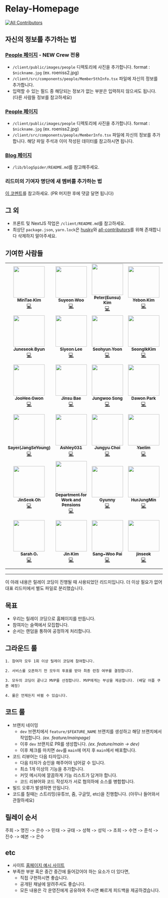 # Relay-Homepage

<!-- ALL-CONTRIBUTORS-BADGE:START - Do not remove or modify this section -->
[![All Contributors](https://img.shields.io/badge/all_contributors-41-orange.svg?style=flat-square)](#contributors-)
<!-- ALL-CONTRIBUTORS-BADGE:END -->

## 자신의 정보를 추가하는 법


### [People 페이지](https://ausg.me/people) - NEW Crew 전용

- `/client/public/images/people` 디렉토리에 사진을 추가합니다. format : `$nickname.jpg` (ex. roeniss2.jpg)
- `/client/src/components/people/Member5thInfo.tsx` 파일에 자신의 정보를 추가합니다.
- 입력할 수 있는 필드 중 해당되는 정보가 없는 부분은 입력하지 않으셔도 됩니다. (다른 사람들 정보를 참고하세요)

### [People 페이지](https://ausg.me/people)

- `/client/public/images/people` 디렉토리에 사진을 추가합니다. format : `$nickname.jpg` (ex. roeniss2.jpg)
- `/client/src/components/people/MemberInfo.tsx` 파일에 자신의 정보를 추가합니다. 해당 파일 주석과 이미 작성된 데이터를 참고하시면 됩니다.

### [Blog 페이지](https://ausg.me/blog)

- `/lib/blogSpider/README.md`를 참고해주세요.

### 리드미의 기여자 명단에 새 멤버를 추가하는 법

[이 코멘트](https://github.com/AUSG/Relay-Homepage/pull/62#issuecomment-867417573)를 참고하세요. (PR 머지한 후에 댓글 달면 됩니다)

## 그 외

- 프론트 및 NextJS 작업은 `/client/README.md`를 참고하세요.
- 최상단 `package.json`, `yarn.lock`은 [husky](https://www.huskyhoochu.com/npm-husky-the-git-hook-manager/)와 [all-contributors](https://allcontributors.org/)를 위해 존재합니다 삭제하지 말아주세요.

## 기여한 사람들

<!-- ALL-CONTRIBUTORS-LIST:START - Do not remove or modify this section -->
<!-- prettier-ignore-start -->
<!-- markdownlint-disable -->
<table>
  <tr>
    <td align="center"><a href="https://github.com/14km"><img src="https://avatars.githubusercontent.com/u/45898974?v=4?s=100" width="100px;" alt=""/><br /><sub><b>MinTae Kim</b></sub></a><br /><a href="https://github.com/AUSG/Relay-Homepage/commits?author=14km" title="Code">💻</a></td>
    <td align="center"><a href="https://github.com/suyeon96"><img src="https://avatars.githubusercontent.com/u/64878866?v=4?s=100" width="100px;" alt=""/><br /><sub><b>Suyeon Woo</b></sub></a><br /><a href="https://github.com/AUSG/Relay-Homepage/commits?author=suyeon96" title="Code">💻</a></td>
    <td align="center"><a href="https://github.com/eunsukimme"><img src="https://avatars.githubusercontent.com/u/31213226?v=4?s=100" width="100px;" alt=""/><br /><sub><b>Peter(Eunsu) Kim</b></sub></a><br /><a href="https://github.com/AUSG/Relay-Homepage/commits?author=eunsukimme" title="Code">💻</a></td>
    <td align="center"><a href="https://github.com/yebonkim"><img src="https://avatars.githubusercontent.com/u/25071311?v=4?s=100" width="100px;" alt=""/><br /><sub><b>Yebon Kim</b></sub></a><br /><a href="https://github.com/AUSG/Relay-Homepage/commits?author=yebonkim" title="Code">💻</a></td>
    <td align="center"><a href="http://bit.ly/2Oxp8OK"><img src="https://avatars.githubusercontent.com/u/34286430?v=4?s=100" width="100px;" alt=""/><br /><sub><b>Seon Namkung</b></sub></a><br /><a href="https://github.com/AUSG/Relay-Homepage/commits?author=whitesoil" title="Code">💻</a></td>
    <td align="center"><a href="https://www.perpick.me/"><img src="https://avatars.githubusercontent.com/u/24822072?v=4?s=100" width="100px;" alt=""/><br /><sub><b>Ray</b></sub></a><br /><a href="https://github.com/AUSG/Relay-Homepage/commits?author=rayleighko" title="Code">💻</a></td>
    <td align="center"><a href="https://github.com/RustShark"><img src="https://avatars.githubusercontent.com/u/58954057?v=4?s=100" width="100px;" alt=""/><br /><sub><b>Gyutae Oh</b></sub></a><br /><a href="https://github.com/AUSG/Relay-Homepage/commits?author=RustShark" title="Code">💻</a></td>
  </tr>
  <tr>
    <td align="center"><a href="https://github.com/byunjuneseok"><img src="https://avatars.githubusercontent.com/u/29401441?v=4?s=100" width="100px;" alt=""/><br /><sub><b>Juneseok Byun</b></sub></a><br /><a href="https://github.com/AUSG/Relay-Homepage/commits?author=byunjuneseok" title="Code">💻</a></td>
    <td align="center"><a href="https://github.com/siyeons"><img src="https://avatars.githubusercontent.com/u/35549653?v=4?s=100" width="100px;" alt=""/><br /><sub><b>Siyeon Lee</b></sub></a><br /><a href="https://github.com/AUSG/Relay-Homepage/commits?author=siyeons" title="Code">💻</a></td>
    <td align="center"><a href="https://github.com/seohyun0120"><img src="https://avatars.githubusercontent.com/u/35247295?v=4?s=100" width="100px;" alt=""/><br /><sub><b>Seohyun Yoon</b></sub></a><br /><a href="https://github.com/AUSG/Relay-Homepage/commits?author=seohyun0120" title="Code">💻</a></td>
    <td align="center"><a href="https://blogik.netlify.app/"><img src="https://avatars.githubusercontent.com/u/26772420?v=4?s=100" width="100px;" alt=""/><br /><sub><b>SeongIkKim</b></sub></a><br /><a href="https://github.com/AUSG/Relay-Homepage/commits?author=SeongIkKim" title="Code">💻</a></td>
    <td align="center"><a href="https://choheeis.github.io/newblog"><img src="https://avatars.githubusercontent.com/u/31889335?v=4?s=100" width="100px;" alt=""/><br /><sub><b>kimchohee</b></sub></a><br /><a href="https://github.com/AUSG/Relay-Homepage/commits?author=choheeis" title="Code">💻</a></td>
    <td align="center"><a href="https://umi0410.github.io/"><img src="https://avatars.githubusercontent.com/u/33250725?v=4?s=100" width="100px;" alt=""/><br /><sub><b>Jinsu Park</b></sub></a><br /><a href="https://github.com/AUSG/Relay-Homepage/commits?author=umi0410" title="Code">💻</a></td>
    <td align="center"><a href="https://github.com/roeniss"><img src="https://avatars.githubusercontent.com/u/26613280?v=4?s=100" width="100px;" alt=""/><br /><sub><b>Roeniss Moon</b></sub></a><br /><a href="https://github.com/AUSG/Relay-Homepage/commits?author=roeniss" title="Code">💻</a></td>
  </tr>
  <tr>
    <td align="center"><a href="https://victoriagjh.github.io/"><img src="https://avatars.githubusercontent.com/u/35221733?v=4?s=100" width="100px;" alt=""/><br /><sub><b>JooHee Gwon</b></sub></a><br /><a href="https://github.com/AUSG/Relay-Homepage/commits?author=victoriagjh" title="Code">💻</a></td>
    <td align="center"><a href="https://github.com/naru200"><img src="https://avatars.githubusercontent.com/u/52230505?v=4?s=100" width="100px;" alt=""/><br /><sub><b>Jinsu Bae</b></sub></a><br /><a href="https://github.com/AUSG/Relay-Homepage/commits?author=naru200" title="Code">💻</a></td>
    <td align="center"><a href="https://bluayer.com"><img src="https://avatars.githubusercontent.com/u/37579681?v=4?s=100" width="100px;" alt=""/><br /><sub><b>Jungwoo Song</b></sub></a><br /><a href="https://github.com/AUSG/Relay-Homepage/commits?author=bluayer" title="Code">💻</a></td>
    <td align="center"><a href="https://github.com/dawonparkk"><img src="https://avatars.githubusercontent.com/u/60343930?v=4?s=100" width="100px;" alt=""/><br /><sub><b>Dawon Park</b></sub></a><br /><a href="https://github.com/AUSG/Relay-Homepage/commits?author=dawonparkk" title="Code">💻</a></td>
    <td align="center"><a href="https://velog.io/@prayme"><img src="https://avatars.githubusercontent.com/u/34934883?v=4?s=100" width="100px;" alt=""/><br /><sub><b>Seong Chan Hwang</b></sub></a><br /><a href="https://github.com/AUSG/Relay-Homepage/commits?author=plzprayme" title="Code">💻</a></td>
    <td align="center"><a href="https://github.com/JeoungSulMo"><img src="https://avatars.githubusercontent.com/u/50662170?v=4?s=100" width="100px;" alt=""/><br /><sub><b>sulmo</b></sub></a><br /><a href="https://github.com/AUSG/Relay-Homepage/commits?author=JeoungSulMo" title="Code">💻</a></td>
    <td align="center"><a href="https://github.com/gineepark"><img src="https://avatars.githubusercontent.com/u/60264957?v=4?s=100" width="100px;" alt=""/><br /><sub><b>gineepark</b></sub></a><br /><a href="https://github.com/AUSG/Relay-Homepage/commits?author=gineepark" title="Code">💻</a></td>
  </tr>
  <tr>
    <td align="center"><a href="https://say-young.tistory.com/"><img src="https://avatars.githubusercontent.com/u/55133871?v=4?s=100" width="100px;" alt=""/><br /><sub><b>Sayer(JangSeYoung)</b></sub></a><br /><a href="https://github.com/AUSG/Relay-Homepage/commits?author=Say-young" title="Code">💻</a></td>
    <td align="center"><a href="https://github.com/Ashley031"><img src="https://avatars.githubusercontent.com/u/55730357?v=4?s=100" width="100px;" alt=""/><br /><sub><b>Ashley031</b></sub></a><br /><a href="https://github.com/AUSG/Relay-Homepage/commits?author=Ashley031" title="Code">💻</a></td>
    <td align="center"><a href="https://github.com/devwithpug"><img src="https://avatars.githubusercontent.com/u/69145799?v=4?s=100" width="100px;" alt=""/><br /><sub><b>Jungyu Choi</b></sub></a><br /><a href="https://github.com/AUSG/Relay-Homepage/commits?author=devwithpug" title="Code">💻</a></td>
    <td align="center"><a href="https://github.com/Ohyaelim"><img src="https://avatars.githubusercontent.com/u/53201847?v=4?s=100" width="100px;" alt=""/><br /><sub><b>Yaelim</b></sub></a><br /><a href="https://github.com/AUSG/Relay-Homepage/commits?author=Ohyaelim" title="Code">💻</a></td>
    <td align="center"><a href="https://github.com/BAEJIANN"><img src="https://avatars.githubusercontent.com/u/87267738?v=4?s=100" width="100px;" alt=""/><br /><sub><b>BAEJIANN</b></sub></a><br /><a href="https://github.com/AUSG/Relay-Homepage/commits?author=BAEJIANN" title="Code">💻</a></td>
    <td align="center"><a href="https://github.com/sang-w0o"><img src="https://avatars.githubusercontent.com/u/48438083?v=4?s=100" width="100px;" alt=""/><br /><sub><b>나상우</b></sub></a><br /><a href="https://github.com/AUSG/Relay-Homepage/commits?author=sang-w0o" title="Code">💻</a></td>
    <td align="center"><a href="https://github.com/Ywoosang"><img src="https://avatars.githubusercontent.com/u/68385605?v=4?s=100" width="100px;" alt=""/><br /><sub><b>Ywoosang</b></sub></a><br /><a href="https://github.com/AUSG/Relay-Homepage/commits?author=Ywoosang" title="Code">💻</a></td>
  </tr>
  <tr>
    <td align="center"><a href="https://velog.io/@jinseock95"><img src="https://avatars.githubusercontent.com/u/48677363?v=4?s=100" width="100px;" alt=""/><br /><sub><b>JinSeok Oh</b></sub></a><br /><a href="https://github.com/AUSG/Relay-Homepage/commits?author=jinseock95" title="Code">💻</a></td>
    <td align="center"><a href="https://gov.uk/dwp"><img src="https://avatars.githubusercontent.com/u/1823232?v=4?s=100" width="100px;" alt=""/><br /><sub><b>Department for Work and Pensions</b></sub></a><br /><a href="https://github.com/AUSG/Relay-Homepage/commits?author=dwp" title="Code">💻</a></td>
    <td align="center"><a href="https://github.com/gyunny"><img src="https://avatars.githubusercontent.com/u/15168099?v=4?s=100" width="100px;" alt=""/><br /><sub><b>Gyunny</b></sub></a><br /><a href="https://github.com/AUSG/Relay-Homepage/commits?author=gyunny" title="Code">💻</a></td>
    <td align="center"><a href="https://tape22.tistory.com/"><img src="https://avatars.githubusercontent.com/u/35520314?v=4?s=100" width="100px;" alt=""/><br /><sub><b>HurJungMin</b></sub></a><br /><a href="https://github.com/AUSG/Relay-Homepage/commits?author=tape22" title="Code">💻</a></td>
    <td align="center"><a href="https://github.com/Prayme"><img src="https://avatars.githubusercontent.com/u/20826116?v=4?s=100" width="100px;" alt=""/><br /><sub><b>prayme</b></sub></a><br /><a href="https://github.com/AUSG/Relay-Homepage/commits?author=Prayme" title="Code">💻</a></td>
    <td align="center"><a href="https://github.com/sulmo"><img src="https://avatars.githubusercontent.com/u/47352619?v=4?s=100" width="100px;" alt=""/><br /><sub><b>sulmo</b></sub></a><br /><a href="https://github.com/AUSG/Relay-Homepage/commits?author=sulmo" title="Code">💻</a></td>
    <td align="center"><a href="https://www.jemyoung.com/"><img src="https://avatars.githubusercontent.com/u/984983?v=4?s=100" width="100px;" alt=""/><br /><sub><b>Jem Young</b></sub></a><br /><a href="https://github.com/AUSG/Relay-Homepage/commits?author=young" title="Code">💻</a></td>
  </tr>
  <tr>
    <td align="center"><a href="http://sarahohye.me/"><img src="https://avatars.githubusercontent.com/u/153984?v=4?s=100" width="100px;" alt=""/><br /><sub><b>Sarah O.</b></sub></a><br /><a href="https://github.com/AUSG/Relay-Homepage/commits?author=ohyes" title="Code">💻</a></td>
    <td align="center"><a href="https://github.com/gimquokka"><img src="https://avatars.githubusercontent.com/u/60743304?v=4?s=100" width="100px;" alt=""/><br /><sub><b>Jin Kim</b></sub></a><br /><a href="https://github.com/AUSG/Relay-Homepage/commits?author=gimquokka" title="Code">💻</a></td>
    <td align="center"><a href="https://github.com/sangwoo"><img src="https://avatars.githubusercontent.com/u/558163?v=4?s=100" width="100px;" alt=""/><br /><sub><b>Sang-Woo Pai</b></sub></a><br /><a href="https://github.com/AUSG/Relay-Homepage/commits?author=sangwoo" title="Code">💻</a></td>
    <td align="center"><a href="https://github.com/JinSeok"><img src="https://avatars.githubusercontent.com/u/990201?v=4?s=100" width="100px;" alt=""/><br /><sub><b>jinseok</b></sub></a><br /><a href="https://github.com/AUSG/Relay-Homepage/commits?author=JinSeok" title="Code">💻</a></td>
    <td align="center"><a href="https://github.com/namrmino"><img src="https://avatars.githubusercontent.com/u/69797157?v=4?s=100" width="100px;" alt=""/><br /><sub><b>Nam Jeong Jae</b></sub></a><br /><a href="https://github.com/AUSG/Relay-Homepage/commits?author=namrmino" title="Code">💻</a></td>
    <td align="center"><a href="https://github.com/injeong"><img src="https://avatars.githubusercontent.com/u/10123834?v=4?s=100" width="100px;" alt=""/><br /><sub><b>LeeInJeong</b></sub></a><br /><a href="https://github.com/AUSG/Relay-Homepage/commits?author=injeong" title="Code">💻</a></td>
  </tr>
</table>

<!-- markdownlint-restore -->
<!-- prettier-ignore-end -->

<!-- ALL-CONTRIBUTORS-LIST:END -->

---

이 아래 내용은 릴레이 코딩이 진행될 때 사용되었던 리드미입니다. 더 이상 필요가 없어 대표 리드미에서 별도 파일로 분리했습니다.

## 목표

- 우리는 릴레이 코딩으로 홈페이지를 만듭니다.
- 참여자는 슬랙에서 모집합니다.
- 순서는 랜덤을 통하여 공정하게 처리합니다.

## 그라운드 룰

```text
1. 참여자 모두 1회 이상 릴레이 코딩에 참여합니다.

2. 서비스를 오픈하기 전 모두의 투표를 받아 최종 런칭 여부를 결정합니다.

3. 모두의 코딩이 끝나고 MVP를 선정합니다. MVP에게는 부상을 제공합니다. (배달 어플 쿠폰 예정)

4. 룰은 언제든지 바뀔 수 있습니다.
```

## 코드 룰

- 브랜치 네이밍
  - `dev` 브랜치에서 `feature/$FEATURE_NAME` 브랜치를 생성하고 해당 브랜치에서 작업합니다. _(ex. feature/mainpage)_
  - 이후 `dev` 브랜치로 PR를 생성합니다. _(ex. feature/main -> dev)_
  - 이후 체크를 마치면 `dev`를 `main`에 머지 후 `main`에서 배포합니다.
- 코드 리뷰어는 다음 타자입니다.
  - 다음 타자가 승인을 해주어야 넘어갈 수 입니다.
  - 최소 1개 이상의 기능을 추가합니다.
  - 커밋 메시지에 깔끔하게 기능 리스트가 담겨야 합니다.
  - 코드 리뷰어와 코드 작성자가 서로 협의하에 소스를 병합합니다.
- 빌드 오류가 발생하면 안됩니다.
- 코드를 칠때는 스트리밍(유튜브, 줌, 구글밋, etc)을 진행합니다. (아무나 들어와서 관찰하세요)

## 릴레이 순서

주희 -> 명진 -> 은수 -> 민태 -> 규태 -> 성혁 -> 성익 -> 초희 -> 수연 -> 준석 -> 진수 -> 예본 -> 은수

## etc

- 사이트 [홈페이지 예시 사이트](https://sites.google.com/view/ausg-4th/)
- 부족한 부분 혹은 중간 중간에 들어갔어야 하는 요소가 더 있다면,
  - 직접 구현하시면 좋습니다.
  - 공개된 채널에 알려주셔도 좋습니다.
  - 모든 내용은 각 운영진에게 공유하여 주시면 빠르게 피드백을 제공하겠습니다.
